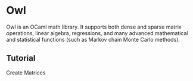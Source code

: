 # Owl
Owl is an OCaml math library. It supports both dense and sparse matrix operations, linear algebra, regressions, and many advanced mathematical and statistical functions (such as Markov chain Monte Carlo methods).

## Tutorial

Create Matrices
